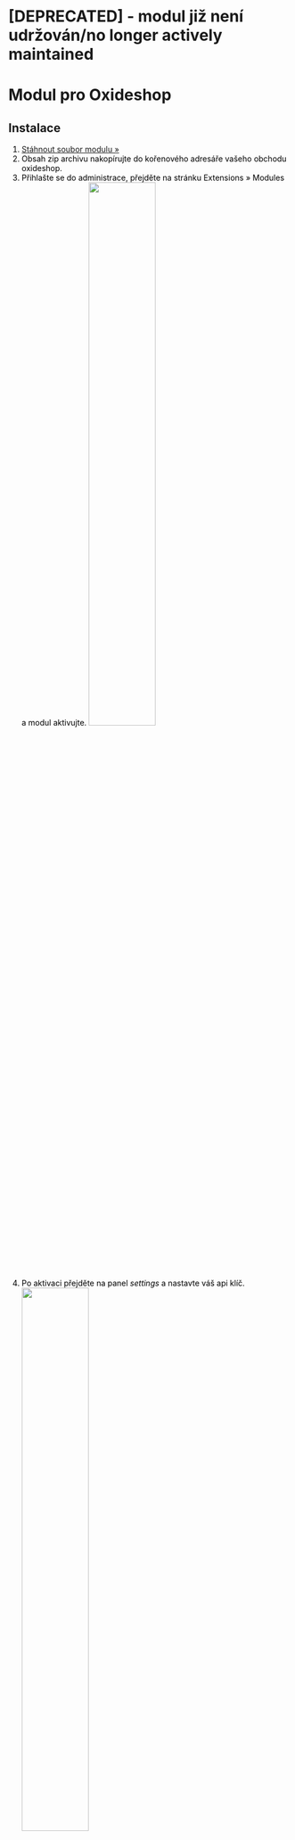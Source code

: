 # [DEPRECATED] - modul již není udržován/no longer actively maintained

<h1>Modul pro Oxideshop</h1>
<h2>Instalace</h2>
<ol style="color: black; ">
  <li><a href="https://github.com/Zasilkovna/oxid-eshop/raw/master/releases/zasilkovna-oxideshop-latest.zip">Stáhnout soubor modulu &raquo;</a></li>
  <li>
    Obsah zip archivu nakopírujte do kořenového adresáře vašeho obchodu oxideshop.<br>
  </li>
  <li>
    Přihlašte se do administrace, přejděte na stránku Extensions » Modules a modul aktivujte.
    <a href="https://cloud.githubusercontent.com/assets/13521096/8906702/f2e76584-3470-11e5-9e90-ca5f5f97becf.png"><img width="50%" src="https://cloud.githubusercontent.com/assets/13521096/8906702/f2e76584-3470-11e5-9e90-ca5f5f97becf.png"></a><br><br>
  </li>
  <li>
    Po aktivaci přejděte na panel <i>settings</i> a nastavte váš api klíč.<br>
    <a href="https://cloud.githubusercontent.com/assets/13521096/8906703/f2e7bf20-3470-11e5-8fea-630b44aa952a.png"><img width="50%" src="https://cloud.githubusercontent.com/assets/13521096/8906703/f2e7bf20-3470-11e5-8fea-630b44aa952a.png"></a><br><br>
  </li>
  <li>
    Přidejte platební metody, které budou přiřazeny pouze dopravní metodě zásilkovna. 
    Ke každé takové platbě vložte do jejího popisu tento kod:<br> <code>&lt;p>[[Zasilkovna:connect-field=#branch_name_street country=cz]]&lt;/p></code><br> cz můžete nahradit za sk nebo pro povolení všech zemí u dané platby <code>country=cz</code> vymazat<br>
    <a href="https://cloud.githubusercontent.com/assets/13521096/8906704/f2eb66ac-3470-11e5-98b5-26623c252697.png"><img width="90%" src="https://cloud.githubusercontent.com/assets/13521096/8906704/f2eb66ac-3470-11e5-98b5-26623c252697.png"></a><br><br>
  </li>
  <li>
    Vytvořte dopravní metodu zásilkovna, ke které přidáte všechny platební metody z kroku 5.<br>
    <a href="https://cloud.githubusercontent.com/assets/13521096/8906706/f2ed8b80-3470-11e5-8ffa-924d9b4765af.png"><img width="70%" src="https://cloud.githubusercontent.com/assets/13521096/8906706/f2ed8b80-3470-11e5-8ffa-924d9b4765af.png"></a><br><br>
  </li>

  <li> Nyní je doprava přes zásilkovnu nabízena vašim zákazníkům. Cílová pobočka bude uvedena vždy v <strong>poznámce objednávky</strong>.<br>
    <a href="https://cloud.githubusercontent.com/assets/13521096/8906705/f2ed5b1a-3470-11e5-9c73-51f775f89525.png"><img width="70%" src="https://cloud.githubusercontent.com/assets/13521096/8906705/f2ed5b1a-3470-11e5-9c73-51f775f89525.png"></a><br><br>
  </li>
</ol>
<h2>Informace o modulu</h2>
<p>Podporované jazyky:</p>
<ul>
  <li>čeština</li>
  <li>angličtina</li>
</ul>
<p>Podporované verze:</p>
<ul>
  <li>Otestováno na verzi 4.6.5</li>
  <li>Při problému s použitím v jiné verzi nás kontaktujte na adrese <a href="mailto:technicka.podpora@zasilkovna.cz">technicka.podpora@zasilkovna.cz</a></li>
</ul>
<p>Poskytované funkce:</p>
<ul>
  <li>Přidání platebních metod, u kterých se dá vybírat cílová pobočka zásilkovny</li>  
  <li>Cílová pobočka je uvedena v poznámce objednávky</li>  
</ul>

